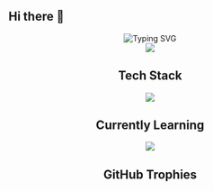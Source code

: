 ## Hi there 👋

<!--
**Lobosanplay/Lobosanplay** is a ✨ _special_ ✨ repository because its `README.md` (this file) appears on your GitHub profile.

Here are some ideas to get you started:

- 🔭 I’m currently working on ...
- 🌱 I’m currently learning ...
- 👯 I’m looking to collaborate on ...
- 🤔 I’m looking for help with ...
- 💬 Ask me about ...
- 📫 How to reach me: ...
- 😄 Pronouns: ...
- ⚡ Fun fact: ...
-->
<div align="center">
 <img src="https://readme-typing-svg.herokuapp.com/?font=Fira+Code&duration=3000&pause=1000&color=F7F7F7&center=true&repeat=false&width=435&lines=Welcome+to+my+GitHub+profile!%F0%9F%91%8B%F0%9F%8F%BB;%C2%A1Bienvenid@+a+mi+perfil+de+GitHub!%F0%9F%91%8B%F0%9F%8F%BB" alt="Typing SVG" />
</div>

<div align="center">
  <img src="C:\Users\USER\OneDrive\Desktop\proyectos\lobosanplay\Lobosanplay\gift\magic-wolf.gif">
</di

<div align="center">
  <h2>Tech Stack</h2>
  <img src="https://skillicons.dev/icons?i=html,css,tailwind,js,ts,react,astro,nodejs,express,postgresql%22/>
</div>

<div align="center">
  <h2>Currently Learning</h2>
  <img src="https://skillicons.dev/icons?i=py,django%22/>
</div>

<div align="center">
  <h2>GitHub Trophies</h2>
  <img src="https://github-profile-trophy.vercel.app/?username=junlovin&theme=flat%22/>
</div>
